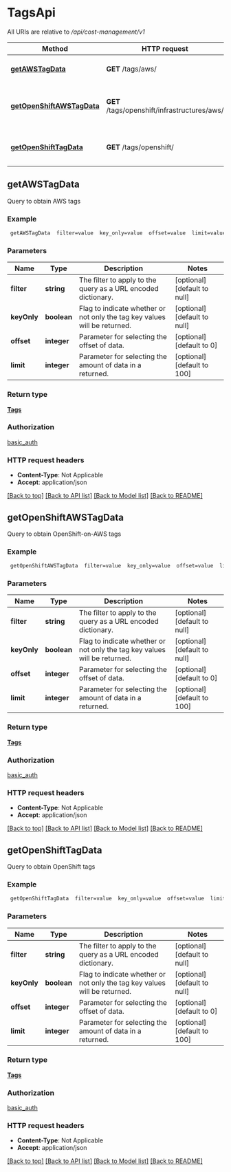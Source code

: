 # TagsApi

All URIs are relative to */api/cost-management/v1*

Method | HTTP request | Description
------------- | ------------- | -------------
[**getAWSTagData**](TagsApi.md#getAWSTagData) | **GET** /tags/aws/ | Query to obtain AWS tags
[**getOpenShiftAWSTagData**](TagsApi.md#getOpenShiftAWSTagData) | **GET** /tags/openshift/infrastructures/aws/ | Query to obtain OpenShift-on-AWS tags
[**getOpenShiftTagData**](TagsApi.md#getOpenShiftTagData) | **GET** /tags/openshift/ | Query to obtain OpenShift tags



## getAWSTagData

Query to obtain AWS tags

### Example

```bash
 getAWSTagData  filter=value  key_only=value  offset=value  limit=value
```

### Parameters


Name | Type | Description  | Notes
------------- | ------------- | ------------- | -------------
 **filter** | **string** | The filter to apply to the query as a URL encoded dictionary. | [optional] [default to null]
 **keyOnly** | **boolean** | Flag to indicate whether or not only the tag key values will be returned. | [optional] [default to null]
 **offset** | **integer** | Parameter for selecting the offset of data. | [optional] [default to 0]
 **limit** | **integer** | Parameter for selecting the amount of data in a returned. | [optional] [default to 100]

### Return type

[**Tags**](Tags.md)

### Authorization

[basic_auth](../README.md#basic_auth)

### HTTP request headers

- **Content-Type**: Not Applicable
- **Accept**: application/json

[[Back to top]](#) [[Back to API list]](../README.md#documentation-for-api-endpoints) [[Back to Model list]](../README.md#documentation-for-models) [[Back to README]](../README.md)


## getOpenShiftAWSTagData

Query to obtain OpenShift-on-AWS tags

### Example

```bash
 getOpenShiftAWSTagData  filter=value  key_only=value  offset=value  limit=value
```

### Parameters


Name | Type | Description  | Notes
------------- | ------------- | ------------- | -------------
 **filter** | **string** | The filter to apply to the query as a URL encoded dictionary. | [optional] [default to null]
 **keyOnly** | **boolean** | Flag to indicate whether or not only the tag key values will be returned. | [optional] [default to null]
 **offset** | **integer** | Parameter for selecting the offset of data. | [optional] [default to 0]
 **limit** | **integer** | Parameter for selecting the amount of data in a returned. | [optional] [default to 100]

### Return type

[**Tags**](Tags.md)

### Authorization

[basic_auth](../README.md#basic_auth)

### HTTP request headers

- **Content-Type**: Not Applicable
- **Accept**: application/json

[[Back to top]](#) [[Back to API list]](../README.md#documentation-for-api-endpoints) [[Back to Model list]](../README.md#documentation-for-models) [[Back to README]](../README.md)


## getOpenShiftTagData

Query to obtain OpenShift tags

### Example

```bash
 getOpenShiftTagData  filter=value  key_only=value  offset=value  limit=value
```

### Parameters


Name | Type | Description  | Notes
------------- | ------------- | ------------- | -------------
 **filter** | **string** | The filter to apply to the query as a URL encoded dictionary. | [optional] [default to null]
 **keyOnly** | **boolean** | Flag to indicate whether or not only the tag key values will be returned. | [optional] [default to null]
 **offset** | **integer** | Parameter for selecting the offset of data. | [optional] [default to 0]
 **limit** | **integer** | Parameter for selecting the amount of data in a returned. | [optional] [default to 100]

### Return type

[**Tags**](Tags.md)

### Authorization

[basic_auth](../README.md#basic_auth)

### HTTP request headers

- **Content-Type**: Not Applicable
- **Accept**: application/json

[[Back to top]](#) [[Back to API list]](../README.md#documentation-for-api-endpoints) [[Back to Model list]](../README.md#documentation-for-models) [[Back to README]](../README.md)

